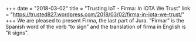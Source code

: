 +++
date = "2018-03-02"
title = "Trusting IoT - Firma: In IOTA We Trust"
link = "https://trusted827.wordpress.com/2018/03/02/firma-in-iota-we-trust/"
+++
We are pleased to present Firma, the last part of Jura. “Firmar” is the Spanish word of the verb “to sign” and the translation of firma in English is "it signs".